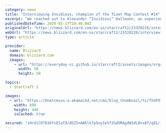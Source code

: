 ```yaml
---
category: news
title: "Interviewing Insidious, champion of the TLnet Map Contest #14"
excerpt: "We reached out to Alexander “Insidious” Hallmann, an experienced submitter but first-time finalist, to chronicle the origin story of his 1st-place action-packed rush map, Blackburn."
publishedDateTime: 2020-03-17T20:40:00Z
originalUrl: "https://news.blizzard.com/en-us/starcraft2/23320226/interviewing-insidious-champion-of-the-tlnet-map-contest-14"
webUrl: "https://news.blizzard.com/en-us/starcraft2/23320226/interviewing-insidious-champion-of-the-tlnet-map-contest-14"
type: article

provider:
  name: Blizzard
  domain: blizzard.com
  images:
    - url: "https://everyday-cc.github.io/starcraft2/assets/images/organizations/blizzard.com-50x50.jpg"
      width: 50
      height: 50

topics:
  - StarCraft 2

images:
  - url: "https://bnetcmsus-a.akamaihd.net/cms/blog_thumbnail/ts/TSGPO7WP48GY1584477622085.png"
    width: 880
    height: 440
    isCached: true

secured: "iHrdiCO7b16YsESzC9/85ZInAW5lk7p5xySe5f2GdORAgdW1dL8nx87/qQ1/jKagSCwyOXUN5sMH+/e7nQe4YMwBrqFEgDr15cbhiTrjY/ckl/ysR0oxJocn/gz9I3Z/wPA/739cmElcjmgDTEGuSfEhLMsrvMsVUoKwz+8mtnGkjrKxvQ5GjqJd3Xp8dLWnrOyw/2tkw8amTH7IPWkXIw0F5jXD2+ghFnB4vyLZEXPtobXILvB7f2t17biBC4isWEgmyZbgD1A54T3qsW+pRW48tHWxq6xXxX97+6S1UI5yTHPzjvQdIkNgANixWlYTHyvMv0l4d0p/s+0skTuRSkRfK7BNqkKzxI3IifcYbf8=;6Iy7zIvBvZW9PItdnaTDpA=="
---
```


